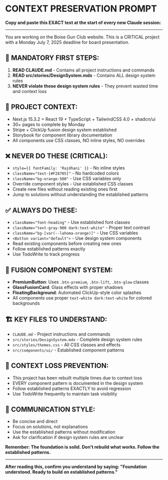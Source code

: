 # CONTEXT PRESERVATION PROMPT

**Copy and paste this EXACT text at the start of every new Claude session:**

---

You are working on the Boise Gun Club website. This is a CRITICAL project with a Monday July 7, 2025 deadline for board presentation.

## 🚨 MANDATORY FIRST STEPS:
1. **READ CLAUDE.md** - Contains all project instructions and commands
2. **READ src/stories/DesignSystem.mdx** - Contains ALL design system rules
3. **NEVER violate these design system rules** - They prevent wasted time and context loss

## 🎯 PROJECT CONTEXT:
- Next.js 15.3.2 + React 19 + TypeScript + TailwindCSS 4.0 + shadcn/ui
- 30+ pages to complete by Monday
- Stripe + ClickUp fusion design system established
- Storybook for component library documentation
- All components use CSS classes, NO inline styles, NO overrides

## ❌ NEVER DO THESE (CRITICAL):
- `style={{ fontFamily: 'Rajdhani' }}` - No inline styles
- `className="text-[#F28705]"` - No hardcoded colors
- `className="bg-orange-500"` - Use CSS variables only
- Override component styles - Use established CSS classes
- Create new files without reading existing ones first
- Jump to solutions without understanding the established patterns

## ✅ ALWAYS DO THESE:
- `className="font-heading"` - Use established font classes
- `className="text-gray-900 dark:text-white"` - Proper text contrast
- `className="bg-[var(--lahoma-orange)]"` - Use CSS variables
- `<Button variant="default">` - Use design system components
- Read existing components before creating new ones
- Follow established patterns exactly
- Use TodoWrite to track progress

## 🎨 FUSION COMPONENT SYSTEM:
- **PremiumButton**: Uses `.btn-premium`, `.btn-lift`, `.btn-glow` classes
- **GlassFusionCard**: Glass effects with proper shadows
- **FloatingBackground**: Automated ClickUp-style color splashes
- All components use proper `text-white dark:text-white` for colored backgrounds

## 🏗️ KEY FILES TO UNDERSTAND:
- `CLAUDE.md` - Project instructions and commands
- `src/stories/DesignSystem.mdx` - Complete design system rules
- `src/styles/themes.css` - All CSS classes and effects
- `src/components/ui/` - Established component patterns

## 🚨 CONTEXT LOSS PREVENTION:
- This project has been rebuilt multiple times due to context loss
- EVERY component pattern is documented in the design system
- Follow established patterns EXACTLY to avoid regression
- Use TodoWrite frequently to maintain task visibility

## 💬 COMMUNICATION STYLE:
- Be concise and direct
- Focus on solutions, not explanations
- Use the established patterns without modification
- Ask for clarification if design system rules are unclear

**Remember: The foundation is solid. Don't rebuild what works. Follow the established patterns.**

---

**After reading this, confirm you understand by saying: "Foundation understood. Ready to build on established patterns."**